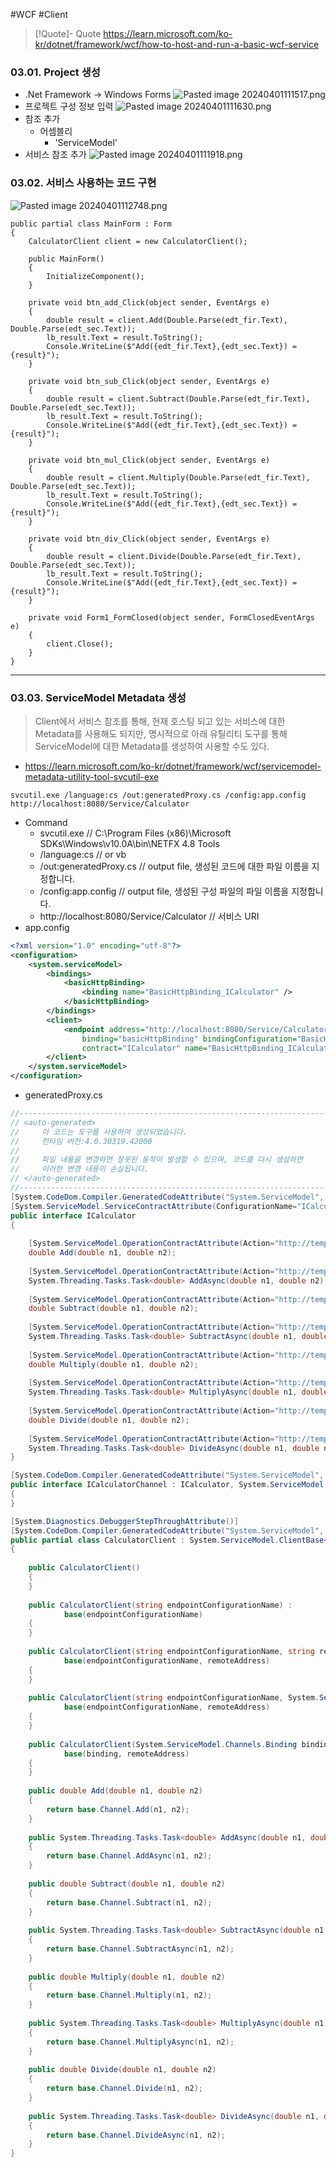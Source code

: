 #WCF #Client

> [!Quote]- Quote
> https://learn.microsoft.com/ko-kr/dotnet/framework/wcf/how-to-host-and-run-a-basic-wcf-service
### 03.01. Project 생성
- .Net Framework -> Windows Forms
	![Pasted image 20240401111517.png](attachments/Pasted%20image%2020240401111517.png)
- 프로젝트 구성 정보 입력
	![Pasted image 20240401111630.png](attachments/Pasted%20image%2020240401111630.png)
- 참조 추가
	- 어셈블리
		- 'ServiceModel'
- 서비스 참조 추가
	![Pasted image 20240401111918.png](attachments/Pasted%20image%2020240401111918.png)
### 03.02. 서비스 사용하는 코드 구현
![Pasted image 20240401112748.png](attachments/Pasted%20image%2020240401112748.png)
```
public partial class MainForm : Form
{
	CalculatorClient client = new CalculatorClient();

	public MainForm()
	{
		InitializeComponent();
	}

	private void btn_add_Click(object sender, EventArgs e)
	{
		double result = client.Add(Double.Parse(edt_fir.Text), Double.Parse(edt_sec.Text));
		lb_result.Text = result.ToString();
		Console.WriteLine($"Add({edt_fir.Text},{edt_sec.Text}) = {result}");
	}

	private void btn_sub_Click(object sender, EventArgs e)
	{
		double result = client.Subtract(Double.Parse(edt_fir.Text), Double.Parse(edt_sec.Text));
		lb_result.Text = result.ToString();
		Console.WriteLine($"Add({edt_fir.Text},{edt_sec.Text}) = {result}");
	}

	private void btn_mul_Click(object sender, EventArgs e)
	{
		double result = client.Multiply(Double.Parse(edt_fir.Text), Double.Parse(edt_sec.Text));
		lb_result.Text = result.ToString();
		Console.WriteLine($"Add({edt_fir.Text},{edt_sec.Text}) = {result}");
	}

	private void btn_div_Click(object sender, EventArgs e)
	{
		double result = client.Divide(Double.Parse(edt_fir.Text), Double.Parse(edt_sec.Text));
		lb_result.Text = result.ToString();
		Console.WriteLine($"Add({edt_fir.Text},{edt_sec.Text}) = {result}");
	}

	private void Form1_FormClosed(object sender, FormClosedEventArgs e)
	{
		client.Close();
	}
}
```
---
### 03.03. ServiceModel Metadata 생성
> Client에서 서비스 참조를 통해, 현재 호스팅 되고 있는 서비스에 대한 Metadata를 사용해도 되지만, 명시적으로 아래 유틸리티 도구를 통해 ServiceModel에 대한 Metadata를 생성하여 사용할 수도 있다.
* https://learn.microsoft.com/ko-kr/dotnet/framework/wcf/servicemodel-metadata-utility-tool-svcutil-exe
```
svcutil.exe /language:cs /out:generatedProxy.cs /config:app.config http://localhost:8080/Service/Calculator
```
- Command
	- svcutil.exe // C:\Program Files (x86)\Microsoft SDKs\Windows\v10.0A\bin\NETFX 4.8 Tools
	- /language:cs // or vb
	- /out:generatedProxy.cs // output file, 생성된 코드에 대한 파일 이름을 지정합니다.
	- /config:app.config // output file, 생성된 구성 파일의 파일 이름을 지정합니다.
	- http://localhost:8080/Service/Calculator // 서비스 URI
- app.config
```xml
<?xml version="1.0" encoding="utf-8"?>
<configuration>
    <system.serviceModel>
        <bindings>
            <basicHttpBinding>
                <binding name="BasicHttpBinding_ICalculator" />
            </basicHttpBinding>
        </bindings>
        <client>
            <endpoint address="http://localhost:8080/Service/Calculator/CalculatorService"
                binding="basicHttpBinding" bindingConfiguration="BasicHttpBinding_ICalculator"
                contract="ICalculator" name="BasicHttpBinding_ICalculator" />
        </client>
    </system.serviceModel>
</configuration>
```
- generatedProxy.cs
```C#
//------------------------------------------------------------------------------
// <auto-generated>
//     이 코드는 도구를 사용하여 생성되었습니다.
//     런타임 버전:4.0.30319.42000
//
//     파일 내용을 변경하면 잘못된 동작이 발생할 수 있으며, 코드를 다시 생성하면
//     이러한 변경 내용이 손실됩니다.
// </auto-generated>
//------------------------------------------------------------------------------
[System.CodeDom.Compiler.GeneratedCodeAttribute("System.ServiceModel", "4.0.0.0")]
[System.ServiceModel.ServiceContractAttribute(ConfigurationName="ICalculator")]
public interface ICalculator
{
    
    [System.ServiceModel.OperationContractAttribute(Action="http://tempuri.org/ICalculator/Add", ReplyAction="http://tempuri.org/ICalculator/AddResponse")]
    double Add(double n1, double n2);
    
    [System.ServiceModel.OperationContractAttribute(Action="http://tempuri.org/ICalculator/Add", ReplyAction="http://tempuri.org/ICalculator/AddResponse")]
    System.Threading.Tasks.Task<double> AddAsync(double n1, double n2);
    
    [System.ServiceModel.OperationContractAttribute(Action="http://tempuri.org/ICalculator/Subtract", ReplyAction="http://tempuri.org/ICalculator/SubtractResponse")]
    double Subtract(double n1, double n2);
    
    [System.ServiceModel.OperationContractAttribute(Action="http://tempuri.org/ICalculator/Subtract", ReplyAction="http://tempuri.org/ICalculator/SubtractResponse")]
    System.Threading.Tasks.Task<double> SubtractAsync(double n1, double n2);
    
    [System.ServiceModel.OperationContractAttribute(Action="http://tempuri.org/ICalculator/Multiply", ReplyAction="http://tempuri.org/ICalculator/MultiplyResponse")]
    double Multiply(double n1, double n2);
    
    [System.ServiceModel.OperationContractAttribute(Action="http://tempuri.org/ICalculator/Multiply", ReplyAction="http://tempuri.org/ICalculator/MultiplyResponse")]
    System.Threading.Tasks.Task<double> MultiplyAsync(double n1, double n2);
    
    [System.ServiceModel.OperationContractAttribute(Action="http://tempuri.org/ICalculator/Divide", ReplyAction="http://tempuri.org/ICalculator/DivideResponse")]
    double Divide(double n1, double n2);
    
    [System.ServiceModel.OperationContractAttribute(Action="http://tempuri.org/ICalculator/Divide", ReplyAction="http://tempuri.org/ICalculator/DivideResponse")]
    System.Threading.Tasks.Task<double> DivideAsync(double n1, double n2);
}

[System.CodeDom.Compiler.GeneratedCodeAttribute("System.ServiceModel", "4.0.0.0")]
public interface ICalculatorChannel : ICalculator, System.ServiceModel.IClientChannel
{
}

[System.Diagnostics.DebuggerStepThroughAttribute()]
[System.CodeDom.Compiler.GeneratedCodeAttribute("System.ServiceModel", "4.0.0.0")]
public partial class CalculatorClient : System.ServiceModel.ClientBase<ICalculator>, ICalculator
{
    
    public CalculatorClient()
    {
    }
    
    public CalculatorClient(string endpointConfigurationName) : 
            base(endpointConfigurationName)
    {
    }
    
    public CalculatorClient(string endpointConfigurationName, string remoteAddress) : 
            base(endpointConfigurationName, remoteAddress)
    {
    }
    
    public CalculatorClient(string endpointConfigurationName, System.ServiceModel.EndpointAddress remoteAddress) : 
            base(endpointConfigurationName, remoteAddress)
    {
    }
    
    public CalculatorClient(System.ServiceModel.Channels.Binding binding, System.ServiceModel.EndpointAddress remoteAddress) : 
            base(binding, remoteAddress)
    {
    }
    
    public double Add(double n1, double n2)
    {
        return base.Channel.Add(n1, n2);
    }
    
    public System.Threading.Tasks.Task<double> AddAsync(double n1, double n2)
    {
        return base.Channel.AddAsync(n1, n2);
    }
    
    public double Subtract(double n1, double n2)
    {
        return base.Channel.Subtract(n1, n2);
    }
    
    public System.Threading.Tasks.Task<double> SubtractAsync(double n1, double n2)
    {
        return base.Channel.SubtractAsync(n1, n2);
    }
    
    public double Multiply(double n1, double n2)
    {
        return base.Channel.Multiply(n1, n2);
    }
    
    public System.Threading.Tasks.Task<double> MultiplyAsync(double n1, double n2)
    {
        return base.Channel.MultiplyAsync(n1, n2);
    }
    
    public double Divide(double n1, double n2)
    {
        return base.Channel.Divide(n1, n2);
    }
    
    public System.Threading.Tasks.Task<double> DivideAsync(double n1, double n2)
    {
        return base.Channel.DivideAsync(n1, n2);
    }
}
```